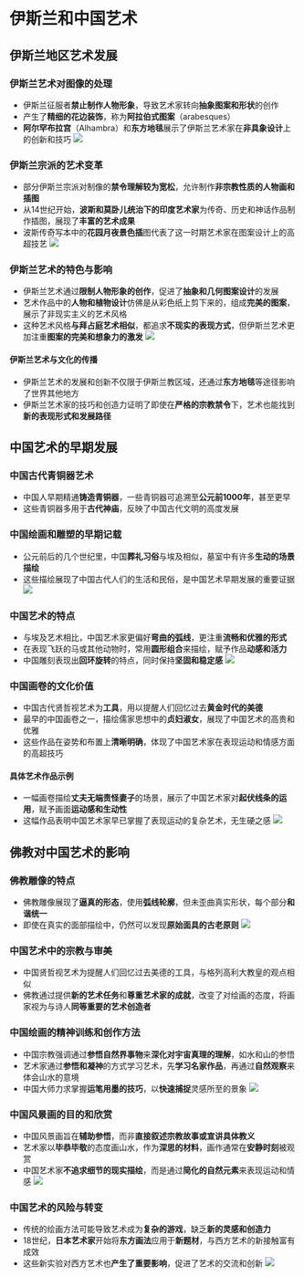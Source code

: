 # 伊斯兰和中国艺术
## 伊斯兰地区艺术发展
### 伊斯兰艺术对图像的处理
- 伊斯兰征服者**禁止制作人物形象**，导致艺术家转向**抽象图案和形状**的创作
- 产生了**精细的花边装饰**，称为**阿拉伯式图案**（arabesques）
- **阿尔罕布拉宫**（Alhambra）和**东方地毯**展示了伊斯兰艺术家在**非具象设计**上的创新和技巧
![](images/2024-02-27-01-18-55.png)

### 伊斯兰宗派的艺术变革
- 部分伊斯兰宗派对制像的**禁令理解较为宽松**，允许制作**非宗教性质的人物画和插图**
- 从14世纪开始，**波斯和莫卧儿统治下的印度艺术家**为传奇、历史和神话作品制作插图，展现了**丰富的艺术成果**
- 波斯传奇写本中的**花园月夜景色插**图代表了这一时期艺术家在图案设计上的高超技艺
![](images/2024-02-27-01-19-31.png)

### 伊斯兰艺术的特色与影响
- 伊斯兰艺术通过**限制人物形象的创作**，促进了**抽象和几何图案设计**的发展
- 艺术作品中的**人物和植物设计**仿佛是从彩色纸上剪下来的，组成**完美的图案**，展示了非现实主义的艺术风格
- 这种艺术风格**与拜占庭艺术相似**，都追求**不现实的表现方式**，但伊斯兰艺术更加注重**图案的完美和想象力的激发**
![](images/2024-02-27-01-19-14.png)

#### 伊斯兰艺术与文化的传播
- 伊斯兰艺术的发展和创新不仅限于伊斯兰教区域，还通过**东方地毯**等途径影响了世界其他地方
- 伊斯兰艺术家的技巧和创造力证明了即使在**严格的宗教禁令**下，艺术也能找到**新的表现形式和发展路径**

## 中国艺术的早期发展
### 中国古代青铜器艺术
- 中国人早期精通**铸造青铜器**，一些青铜器可追溯至**公元前1000年**，甚至更早
- 这些青铜器多用于**古代神庙**，反映了中国古代文明的高度发展

### 中国绘画和雕塑的早期记载
- 公元前后的几个世纪里，中国**葬礼习俗**与埃及相似，墓室中有许多**生动的场景描绘**
- 这些描绘展现了中国古代人们的生活和民俗，是中国艺术早期发展的重要证据
![](images/2024-02-27-01-39-23.png)

### 中国艺术的特点
- 与埃及艺术相比，中国艺术家更偏好**弯曲的弧线**，更注重**流畅和优雅的形式**
- 在表现飞跃的马或其他动物时，常用**圆形组合**来描绘，赋予作品**动感和活力**
- 中国雕刻表现出**回环旋转**的特点，同时保持**坚固和稳定感**
![](images/2024-02-27-01-38-59.png)

### 中国画卷的文化价值
- 中国古代贤哲视艺术为**工具**，用以提醒人们回忆过去**黄金时代的美德**
- 最早的中国画卷之一，描绘儒家思想中的**贞妇淑女**，展现了中国艺术的高贵和优雅
- 这些作品在姿势和布置上**清晰明确**，体现了中国艺术家在表现运动和情感方面的高超技巧

#### 具体艺术作品示例
- 一幅画卷描绘**丈夫无端责怪妻子**的场景，展示了中国艺术家对**起伏线条的运用**，赋予画面**运动感和生动性**
- 这幅作品表明中国艺术家早已掌握了表现运动的复杂艺术，无生硬之感
![](images/2024-02-27-01-39-43.png)

## 佛教对中国艺术的影响
### 佛教雕像的特点
- 佛教雕像展现了**逼真的形态**，使用**弧线轮廓**，但未歪曲真实形状，每个部分**和谐统一**
- 即使在真实的面部描绘中，仍然可以发现**原始面具的古老原则**
![](images/2024-02-27-01-43-55.png)

### **中国艺术中的宗教与审美**
- 中国贤哲视艺术为提醒人们回忆过去美德的工具，与格列高利大教皇的观点相似
- 佛教通过提供**新的艺术任务**和**尊重艺术家的成就**，改变了对绘画的态度，将画家视为与诗人**同等重要的艺术创造者**

### **中国绘画的精神训练和创作方法**
- 中国宗教强调通过**参悟自然界事物**来**深化对宇宙真理的理解**，如水和山的参悟
- 艺术家通过**参悟和凝神**的方式学习艺术，先**学习名家作品**，再通过**自然观察**来体会山水的意境
- 中国大师力求掌握**运笔用墨的技巧**，以**快速捕捉**灵感所至的景象
![](images/2024-02-27-01-44-14.png)

### **中国风景画的目的和欣赏**
- 中国风景画旨在**辅助参悟**，而非**直接叙述宗教故事或宣讲具体教义**
- 艺术家以**毕恭毕敬**的态度画山水，作为**深思的材料**，画作通常在**安静时刻**被观赏
- 中国艺术家**不追求细节的现实描绘**，而是通过**简化的自然元素**来表现运动和情感
![](images/2024-02-27-01-44-39.png)

### **中国艺术的风险与转变**
- 传统的绘画方法可能导致艺术成为**复杂的游戏**，缺乏**新的灵感和创造力**
- 18世纪，**日本艺术家**开始将**东方画法**应用于**新题材**，与西方艺术的新接触富有成效
- 这些新实验对西方艺术也**产生了重要影响**，促进了艺术的交流和创新
![](images/2024-02-27-01-44-58.png)